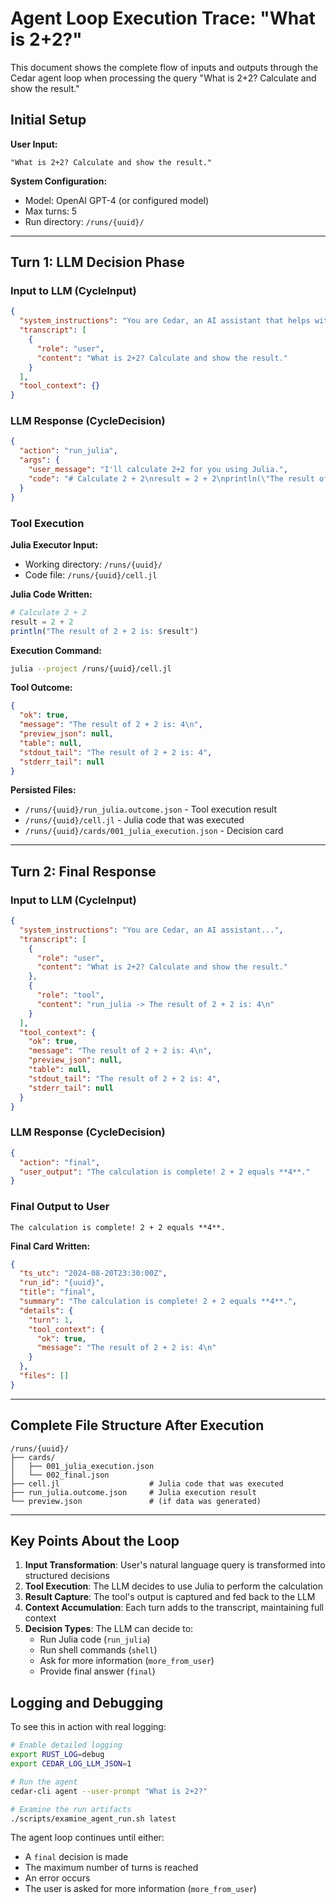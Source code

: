 # Agent Loop Execution Trace: "What is 2+2?"

This document shows the complete flow of inputs and outputs through the Cedar agent loop when processing the query "What is 2+2? Calculate and show the result."

## Initial Setup

**User Input:**
```
"What is 2+2? Calculate and show the result."
```

**System Configuration:**
- Model: OpenAI GPT-4 (or configured model)
- Max turns: 5
- Run directory: `/runs/{uuid}/`

---

## Turn 1: LLM Decision Phase

### Input to LLM (CycleInput)

```json
{
  "system_instructions": "You are Cedar, an AI assistant that helps with data analysis and computation...",
  "transcript": [
    {
      "role": "user",
      "content": "What is 2+2? Calculate and show the result."
    }
  ],
  "tool_context": {}
}
```

### LLM Response (CycleDecision)

```json
{
  "action": "run_julia",
  "args": {
    "user_message": "I'll calculate 2+2 for you using Julia.",
    "code": "# Calculate 2 + 2\nresult = 2 + 2\nprintln(\"The result of 2 + 2 is: $result\")"
  }
}
```

### Tool Execution

**Julia Executor Input:**
- Working directory: `/runs/{uuid}/`
- Code file: `/runs/{uuid}/cell.jl`

**Julia Code Written:**
```julia
# Calculate 2 + 2
result = 2 + 2
println("The result of 2 + 2 is: $result")
```

**Execution Command:**
```bash
julia --project /runs/{uuid}/cell.jl
```

**Tool Outcome:**
```json
{
  "ok": true,
  "message": "The result of 2 + 2 is: 4\n",
  "preview_json": null,
  "table": null,
  "stdout_tail": "The result of 2 + 2 is: 4",
  "stderr_tail": null
}
```

**Persisted Files:**
- `/runs/{uuid}/run_julia.outcome.json` - Tool execution result
- `/runs/{uuid}/cell.jl` - Julia code that was executed
- `/runs/{uuid}/cards/001_julia_execution.json` - Decision card

---

## Turn 2: Final Response

### Input to LLM (CycleInput)

```json
{
  "system_instructions": "You are Cedar, an AI assistant...",
  "transcript": [
    {
      "role": "user",
      "content": "What is 2+2? Calculate and show the result."
    },
    {
      "role": "tool",
      "content": "run_julia -> The result of 2 + 2 is: 4\n"
    }
  ],
  "tool_context": {
    "ok": true,
    "message": "The result of 2 + 2 is: 4\n",
    "preview_json": null,
    "table": null,
    "stdout_tail": "The result of 2 + 2 is: 4",
    "stderr_tail": null
  }
}
```

### LLM Response (CycleDecision)

```json
{
  "action": "final",
  "user_output": "The calculation is complete! 2 + 2 equals **4**."
}
```

### Final Output to User

```
The calculation is complete! 2 + 2 equals **4**.
```

**Final Card Written:**
```json
{
  "ts_utc": "2024-08-20T23:30:00Z",
  "run_id": "{uuid}",
  "title": "final",
  "summary": "The calculation is complete! 2 + 2 equals **4**.",
  "details": {
    "turn": 1,
    "tool_context": {
      "ok": true,
      "message": "The result of 2 + 2 is: 4\n"
    }
  },
  "files": []
}
```

---

## Complete File Structure After Execution

```
/runs/{uuid}/
├── cards/
│   ├── 001_julia_execution.json
│   └── 002_final.json
├── cell.jl                    # Julia code that was executed
├── run_julia.outcome.json     # Julia execution result
└── preview.json               # (if data was generated)
```

---

## Key Points About the Loop

1. **Input Transformation**: User's natural language query is transformed into structured decisions
2. **Tool Execution**: The LLM decides to use Julia to perform the calculation
3. **Result Capture**: The tool's output is captured and fed back to the LLM
4. **Context Accumulation**: Each turn adds to the transcript, maintaining full context
5. **Decision Types**: The LLM can decide to:
   - Run Julia code (`run_julia`)
   - Run shell commands (`shell`)
   - Ask for more information (`more_from_user`)
   - Provide final answer (`final`)

## Logging and Debugging

To see this in action with real logging:

```bash
# Enable detailed logging
export RUST_LOG=debug
export CEDAR_LOG_LLM_JSON=1

# Run the agent
cedar-cli agent --user-prompt "What is 2+2?"

# Examine the run artifacts
./scripts/examine_agent_run.sh latest
```

The agent loop continues until either:
- A `final` decision is made
- The maximum number of turns is reached
- An error occurs
- The user is asked for more information (`more_from_user`)
